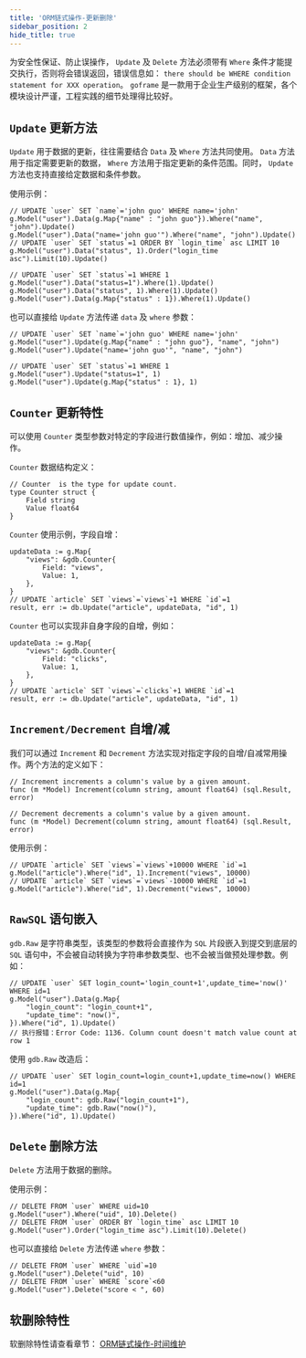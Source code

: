 ```yaml
---
title: 'ORM链式操作-更新删除'
sidebar_position: 2
hide_title: true
---
```


为安全性保证、防止误操作， `Update` 及 `Delete` 方法必须带有 `Where` 条件才能提交执行，否则将会错误返回，错误信息如： `there should be WHERE condition statement for XXX operation`。 `goframe` 是一款用于企业生产级别的框架，各个模块设计严谨，工程实践的细节处理得比较好。

## `Update` 更新方法

`Update` 用于数据的更新，往往需要结合 `Data` 及 `Where` 方法共同使用。 `Data` 方法用于指定需要更新的数据， `Where` 方法用于指定更新的条件范围。同时， `Update` 方法也支持直接给定数据和条件参数。

使用示例：

```
// UPDATE `user` SET `name`='john guo' WHERE name='john'
g.Model("user").Data(g.Map{"name" : "john guo"}).Where("name", "john").Update()
g.Model("user").Data("name='john guo'").Where("name", "john").Update()
// UPDATE `user` SET `status`=1 ORDER BY `login_time` asc LIMIT 10
g.Model("user").Data("status", 1).Order("login_time asc").Limit(10).Update()

// UPDATE `user` SET `status`=1 WHERE 1
g.Model("user").Data("status=1").Where(1).Update()
g.Model("user").Data("status", 1).Where(1).Update()
g.Model("user").Data(g.Map{"status" : 1}).Where(1).Update()
```

也可以直接给 `Update` 方法传递 `data` 及 `where` 参数：

```
// UPDATE `user` SET `name`='john guo' WHERE name='john'
g.Model("user").Update(g.Map{"name" : "john guo"}, "name", "john")
g.Model("user").Update("name='john guo'", "name", "john")

// UPDATE `user` SET `status`=1 WHERE 1
g.Model("user").Update("status=1", 1)
g.Model("user").Update(g.Map{"status" : 1}, 1)
```

## `Counter` 更新特性

可以使用 `Counter` 类型参数对特定的字段进行数值操作，例如：增加、减少操作。

`Counter` 数据结构定义：

```
// Counter  is the type for update count.
type Counter struct {
	Field string
	Value float64
}
```

`Counter` 使用示例，字段自增：

```
updateData := g.Map{
	"views": &gdb.Counter{
        Field: "views",
        Value: 1,
    },
}
// UPDATE `article` SET `views`=`views`+1 WHERE `id`=1
result, err := db.Update("article", updateData, "id", 1)
```

`Counter` 也可以实现非自身字段的自增，例如：

```
updateData := g.Map{
	"views": &gdb.Counter{
        Field: "clicks",
        Value: 1,
    },
}
// UPDATE `article` SET `views`=`clicks`+1 WHERE `id`=1
result, err := db.Update("article", updateData, "id", 1)
```

## `Increment/Decrement` 自增/减

我们可以通过 `Increment` 和 `Decrement` 方法实现对指定字段的自增/自减常用操作。两个方法的定义如下：

```
// Increment increments a column's value by a given amount.
func (m *Model) Increment(column string, amount float64) (sql.Result, error)

// Decrement decrements a column's value by a given amount.
func (m *Model) Decrement(column string, amount float64) (sql.Result, error)
```

使用示例：

```
// UPDATE `article` SET `views`=`views`+10000 WHERE `id`=1
g.Model("article").Where("id", 1).Increment("views", 10000)
// UPDATE `article` SET `views`=`views`-10000 WHERE `id`=1
g.Model("article").Where("id", 1).Decrement("views", 10000)
```

## `RawSQL` 语句嵌入

`gdb.Raw` 是字符串类型，该类型的参数将会直接作为 `SQL` 片段嵌入到提交到底层的 `SQL` 语句中，不会被自动转换为字符串参数类型、也不会被当做预处理参数。例如：

```
// UPDATE `user` SET login_count='login_count+1',update_time='now()' WHERE id=1
g.Model("user").Data(g.Map{
    "login_count": "login_count+1",
    "update_time": "now()",
}).Where("id", 1).Update()
// 执行报错：Error Code: 1136. Column count doesn't match value count at row 1
```

使用 `gdb.Raw` 改造后：

```
// UPDATE `user` SET login_count=login_count+1,update_time=now() WHERE id=1
g.Model("user").Data(g.Map{
    "login_count": gdb.Raw("login_count+1"),
    "update_time": gdb.Raw("now()"),
}).Where("id", 1).Update()
```

## `Delete` 删除方法

`Delete` 方法用于数据的删除。

使用示例：

```
// DELETE FROM `user` WHERE uid=10
g.Model("user").Where("uid", 10).Delete()
// DELETE FROM `user` ORDER BY `login_time` asc LIMIT 10
g.Model("user").Order("login_time asc").Limit(10).Delete()
```

也可以直接给 `Delete` 方法传递 `where` 参数：

```
// DELETE FROM `user` WHERE `uid`=10
g.Model("user").Delete("uid", 10)
// DELETE FROM `user` WHERE `score`<60
g.Model("user").Delete("score < ", 60)
```

## 软删除特性

软删除特性请查看章节： [ORM链式操作-时间维护](output/goframe-v2.2-md/核心组件-重点/数据库ORM/ORM链式操作-重点/ORM链式操作-时间维护)